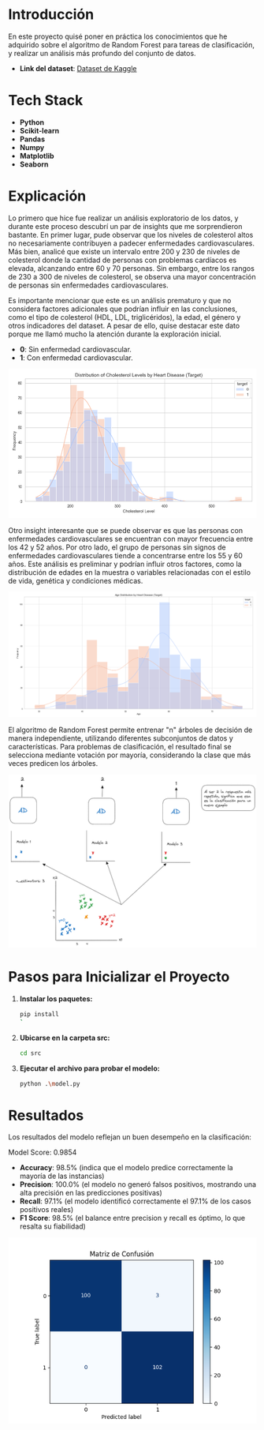 # Introducción
En este proyecto quisé poner en práctica los conocimientos que he adquirido sobre el algoritmo de Random Forest para tareas de clasificación, y realizar un análisis más profundo del conjunto de datos.

- **Link del dataset**: [Dataset de Kaggle](https://www.kaggle.com/datasets/johnsmith88/heart-disease-dataset)

# Tech Stack
- **Python**
- **Scikit-learn**
- **Pandas**
- **Numpy**
- **Matplotlib**
- **Seaborn**

# Explicación
Lo primero que hice fue realizar un análisis exploratorio de los datos, y durante este proceso descubrí un par de insights que me sorprendieron bastante. En primer lugar, pude observar que los niveles de colesterol altos no necesariamente contribuyen a padecer enfermedades cardiovasculares. Más bien, analicé que existe un intervalo entre 200 y 230 de niveles de colesterol donde la cantidad de personas con problemas cardíacos es elevada, alcanzando entre 60 y 70 personas. Sin embargo, entre los rangos de 230 a 300 de niveles de colesterol, se observa una mayor concentración de personas sin enfermedades cardiovasculares.

Es importante mencionar que este es un análisis prematuro y que no considera factores adicionales que podrían influir en las conclusiones, como el tipo de colesterol (HDL, LDL, triglicéridos), la edad, el género y otros indicadores del dataset. A pesar de ello, quise destacar este dato porque me llamó mucho la atención durante la exploración inicial.

- **0**: Sin enfermedad cardiovascular.
- **1**: Con enfermedad cardiovascular.

![Gráfica ](./reports/chol_target.png)

Otro insight interesante que se puede observar es que las personas con enfermedades cardiovasculares se encuentran con mayor frecuencia entre los 42 y 52 años. Por otro lado, el grupo de personas sin signos de enfermedades cardiovasculares tiende a concentrarse entre los 55 y 60 años. Este análisis es preliminar y podrían influir otros factores, como la distribución de edades en la muestra o variables relacionadas con el estilo de vida, genética y condiciones médicas.

![Gráfica ](./reports/age.png)

El algoritmo de Random Forest permite entrenar "n" árboles de decisión de manera independiente, utilizando diferentes subconjuntos de datos y características. Para problemas de clasificación, el resultado final se selecciona mediante votación por mayoría, considerando la clase que más veces predicen los árboles.

![Ejemplo del funcionamiento de Random Forest](./reports/random-forests.png)

# Pasos para Inicializar el Proyecto

1. **Instalar los paquetes:**
    ```sh
    pip install
    `

2. **Ubicarse en la carpeta src:**
    ```sh
    cd src
    ```

3. **Ejecutar el archivo para probar el modelo:**
    ```sh
    python .\model.py
    ```

# Resultados
Los resultados del modelo reflejan un buen desempeño en la clasificación:

Model Score: 0.9854
- **Accuracy**: 98.5% (indica que el modelo predice correctamente la mayoría de las instancias)
- **Precision**: 100.0% (el modelo no generó falsos positivos, mostrando una alta precisión en las predicciones positivas)
- **Recall**: 97.1% (el modelo identificó correctamente el 97.1% de los casos positivos reales)
- **F1 Score**: 98.5% (el balance entre precision y recall es óptimo, lo que resalta su fiabilidad)

![Predicción realizada](./reports/matriz-confusion-heart.png)
